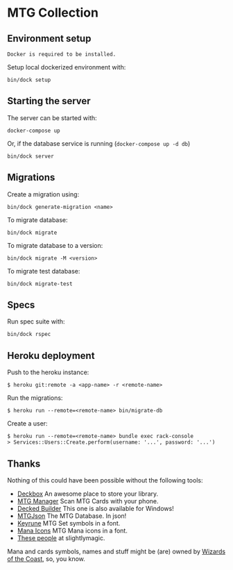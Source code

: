 # MTG Collection

## Environment setup

    Docker is required to be installed.

Setup local dockerized environment with:

`bin/dock setup`

## Starting the server

The server can be started with:

`docker-compose up`

Or, if the database service is running (`docker-compose up -d db`)

`bin/dock server`

## Migrations

Create a migration using:

`bin/dock generate-migration <name>`

To migrate database:

`bin/dock migrate`

To migrate database to a version:

`bin/dock migrate -M <version>`

To migrate test database:

`bin/dock migrate-test`

## Specs

Run spec suite with:

`bin/dock rspec`

## Heroku deployment

Push to the heroku instance:

`$ heroku git:remote -a <app-name> -r <remote-name>`

Run the migrations:

`$ heroku run --remote=<remote-name> bin/migrate-db`

Create a user:

```
$ heroku run --remote=<remote-name> bundle exec rack-console
> Services::Users::Create.perform(username: '...', password: '...')
```

## Thanks

Nothing of this could have been possible without the following tools:

- [Deckbox](https://deckbox.org/) An awesome place to store your library.
- [MTG Manager](http://mtgmanager.online/) Scan MTG Cards with your phone.
- [Decked Builder](http://www.deckedbuilder.com/) This one is also available
 for Windows!
- [MTGJson](http://mtgjson.com/) The MTG Database. In json!
- [Keyrune](https://andrewgioia.github.io/Keyrune/index.html) MTG Set symbols
 in a font.
- [Mana Icons](https://andrewgioia.github.io/Mana/icons.html) MTG Mana icons
 in a font.
- [These people](https://www.slightlymagic.net/forum/viewtopic.php?f=15&t=4430&sid=a4157beb902583b681496f74398d506e)
  at slightlymagic.

Mana and cards symbols, names and stuff might be (are) owned by
 [Wizards of the Coast](http://magicthegathering.com/), so, you know.
